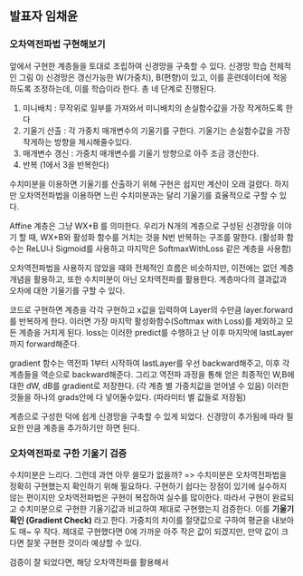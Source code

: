 ## 발표자 임채윤
### 오차역전파법 구현해보기
앞에서 구현한 계층들을 토대로 조립하여 신경망을 구축할 수 있다.
신경망 학습 전체적인 그림
0) 신경망은 갱신가능한 W(가중치), B(편향)이 있고, 이를 훈련데이터에 적응하도록 조정하는데, 이를 학습이라 한다. 총 네 단계로 진행된다.
1) 미니배치 : 무작위로 일부를 가져와서 미니배치의 손실함수값을 가장 작게하도록 한다
2) 기울기 산출 : 각 가중치 매개변수의 기울기를 구한다. 기울기는 손실함수값을 가장 작게하는 방향을 제시해줄수있다.
3) 매개변수 갱신 : 가중치 매개변수를 기울기 방향으로 아주 조금 갱신한다.
4) 반복 (1에서 3을 반복한다)

수치미분을 이용하면 기울기를 산출하기 위해 구현은 쉽지만 계산이 오래 걸렸다. 하지만 오차역전파법을 이용하면 느린 수치미분과는 달리 기울기를 효율적으로 구할 수 있다.

Affine 계층은 그냥 WX+B 를 의미한다. 우리가 N개의 계층으로 구성된 신경망을 이야기 할 때, WX+B와 활성화 함수를 거치는 것을 N번 반복하는 구조를 말한다. (활성화 함수는 ReLU나 Sigmoid를 사용하고 마지막은 SoftmaxWithLoss 같은 계층을 사용함)

오차역전파법을 사용하지 않았을 때와 전체적인 흐름은 비슷하지만, 이전에는 없던 계층 개념을 활용하고, 또한 수치미분이 아닌 오차역전파를 활용한다. 계층마다의 결과값과 오차에 대한 기울기를 구할 수 있다. 

코드로 구현하면 계층을 각각 구현하고 x값을 입력하여 Layer의 수만큼 layer.forward를 반복하게 한다. 이러면 가장 마지막 활성화함수(Softmax with Loss)를 제외하고 모든 계층을 거치게 된다. loss는 이러한 predict를 수행하고 난 이후 마지막에 lastLayer까지 forward해준다.

gradient 함수는 역전파 1부터 시작하여 lastLayer를 우선 backward해주고, 이후 각 계층들을 역순으로 backward해준다. 그리고 역전파 과정을 통해 얻은 최종적인 W,B에 대한 dW, dB를 gradient로 저장한다. (각 계층 별 가중치값을 얻어낼 수 있음)
이러한 것들을 하나의 grads안에 다 넣어둘수있다. (파라미터 별 값들로 저장됨)

계층으로 구성한 덕에 쉽게 신경망을 구축할 수 있게 되었다. 신경망이 추가됨에 따라 필요한 만큼 계층을 추가하기만 하면 된다.

### 오차역전파로 구한 기울기 검증
수치미분은 느리다. 그런데 과연 아무 쓸모가 없을까? => 수치미분은 오차역전파법을 정확히 구현했는지 확인하기 위해 필요하다. 구현하기 쉽다는 장점이 있기에 실수하지 않는 편이지만 오차역전파법은 구현이 복잡하여 실수를 많이한다. 
따라서 구현이 완료되고 수치미분으로 구현한 기울기값과 비교하여 제대로 구현했는지 검증한다.
이를 **기울기 확인 (Gradient Check)** 라고 한다. 
가중치의 차이를 절댓값으로 구하여 평균을 내보아도 매~ 우 작다. 제대로 구현했다면 0에 가까운 아주 작은 값이 되겠지만, 만약 값이 크다면 잘못 구현한 것이라 예상할 수 있다.

검증이 잘 되었다면, 해당 오차역전파를 활용해서 